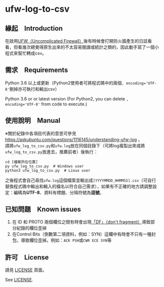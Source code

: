 # ufw-log-to-csv

## 緣起　Introduction
在啟用[UFW（Uncomplicated Firewall）](https://zh.wikipedia.org/wiki/Uncomplicated_Firewall)後有時候會打開防火牆產生的日誌看看，但看幾次總覺得原生出來的不太容易閱讀或統計之類的，因此動手寫了一個小程式來幫忙轉成csv。

## 需求　Requirements
Python 3.6 以上或更新（Python2使用者可將程式碼中的兩個`, encoding='UTF-8'`刪掉亦可執行和輸出csv）
  
Python 3.6 or or latest version (For Python2, you can delete `, encoding='UTF-8'` from code to execute.)

## 使用說明　Manual
※關於紀錄中各項目代表的意思可參見 https://askubuntu.com/questions/1116145/understanding-ufw-log 。  
請將`ufw_log_to_csv.py`和`ufw.log`放在同個目錄下（可將log複製出來或將`ufw_log_to_csv.py`放進去，推薦前者）後執行：  

    cd [檔案所在位置]
    py ufw_log_to_csv.py  # Windows user
    python3 ufw_log_to_csv.py  # Linux user

之後程式會自己尋找`ufw.log`這個檔案並輸出成`[YYYYMMDD_HHMMSS].csv`（可自行替換程式碼中輸出和輸入的檔名以符合自己需求），如果有不正確的地方請調整設定：編碼為**UTF-8**、資料有標題、分隔符號為**逗號**。

## 已知問題　Known issues
1. 在 ID 和 PROTO 兩個欄位之間有時會出現[「DF」（don't fragment）](https://askubuntu.com/questions/143371/what-do-ufws-audit-log-entries-mean)導致部分紀錄的欄位歪掉
2. 在Control Bits（倒數第二項資料，例如：SYN）這欄中有時會不只有一種封包，導致欄位歪掉。例如：`ACK PSH`或`CWR ECE SYN`等


## 許可　License
請見 [LICENSE](https://github.com/hms5232/ufw-log-to-csv/blob/master/LICENSE) 頁面。
  
See [LICENSE](https://github.com/hms5232/ufw-log-to-csv/blob/master/LICENSE).
